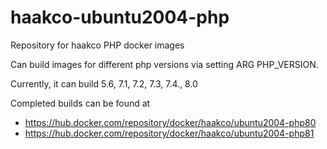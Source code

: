 # haakco-ubuntu2004-php

Repository for haakco PHP docker images

Can build images for different php versions via setting ARG PHP_VERSION.

Currently, it can build 5.6, 7.1, 7.2, 7.3, 7.4., 8.0

Completed builds can be found at

  * https://hub.docker.com/repository/docker/haakco/ubuntu2004-php80
  * https://hub.docker.com/repository/docker/haakco/ubuntu2004-php81
